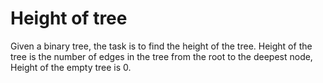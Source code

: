 # Height of tree
Given a binary tree, the task is to find the height of the tree. Height of the tree is the number of edges in the tree from the root to the deepest node, Height of the empty tree is 0.
